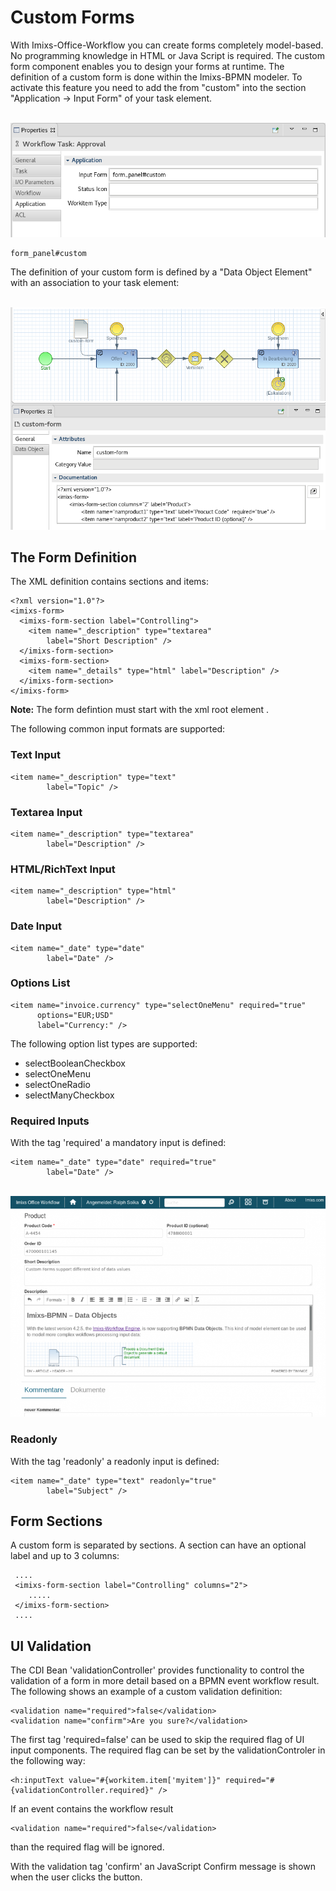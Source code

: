 # Custom Forms

With Imixs-Office-Workflow you can create forms completely model-based. No programming knowledge in HTML 
or Java Script is required.
The custom form component enables you to design your forms at runtime. The definition of a custom form is done within the Imixs-BPMN modeler.  To activate this feature you need to add the from "custom" into the section "Application -> Input Form" of your task element.


<br /><img src="custom_forms_01.png" /> 

	form_panel#custom


The definition of your custom form is defined by a "Data Object Element" with an association to your task element:

<br /><img src="imixs-bpmn-custom-forms.png" /> 


## The Form Definition

The XML definition contains sections and items:


	<?xml version="1.0"?>
	<imixs-form>
	  <imixs-form-section label="Controlling">
	    <item name="_description" type="textarea"
	        label="Short Description" />
	  </imixs-form-section>
	  <imixs-form-section>
	    <item name="_details" type="html" label="Description" />
	  </imixs-form-section>
	</imixs-form>
	
**Note:** The form defintion must start with the xml root element <imixs-form>.
  
The following common input formats are supported:

### Text Input

	<item name="_description" type="text"
	        label="Topic" />

### Textarea Input

	<item name="_description" type="textarea"
	        label="Description" />

### HTML/RichText Input

	<item name="_description" type="html"
	        label="Description" />

### Date Input

	<item name="_date" type="date"
	        label="Date" />

### Options List

	<item name="invoice.currency" type="selectOneMenu" required="true" 
	      options="EUR;USD" 
	      label="Currency:" />
	      
The following option list types are supported:

 * selectBooleanCheckbox
 * selectOneMenu
 * selectOneRadio
 * selectManyCheckbox


### Required Inputs
With the tag 'required' a mandatory input is defined:

	<item name="_date" type="date" required="true"
	        label="Date" />



<br /><img src="imixs-bpmn-custom-forms-example-768x538.png" /> 

### Readonly 

With the tag 'readonly' a readonly input is defined:

	<item name="_date" type="text" readonly="true"
	        label="Subject" />



## Form Sections

A custom form is separated by sections. A section can have an optional label and up to 3 columns:

	 ....
	 <imixs-form-section label="Controlling" columns="2">
	 	.....
	 </imixs-form-section>
	 ....


## UI Validation

The CDI Bean 'validationController' provides functionality to control the validation of a form in more detail based on a BPMN event workflow result. The following shows an example of a custom validation definition:


	<validation name="required">false</validation>
	<validation name="confirm">Are you sure?</validation>


The first tag 'required=false' can be used to skip the required flag of UI input components. The required flag can be set by the validationControler in the following way:

	<h:inputText value="#{workitem.item['myitem']}" required="#{validationController.required}" />

If an event contains the workflow result 

	<validation name="required">false</validation>

than the required flag will be ignored.

With the validation tag 'confirm' an JavaScript Confirm message is shown when the user clicks the button.


	 